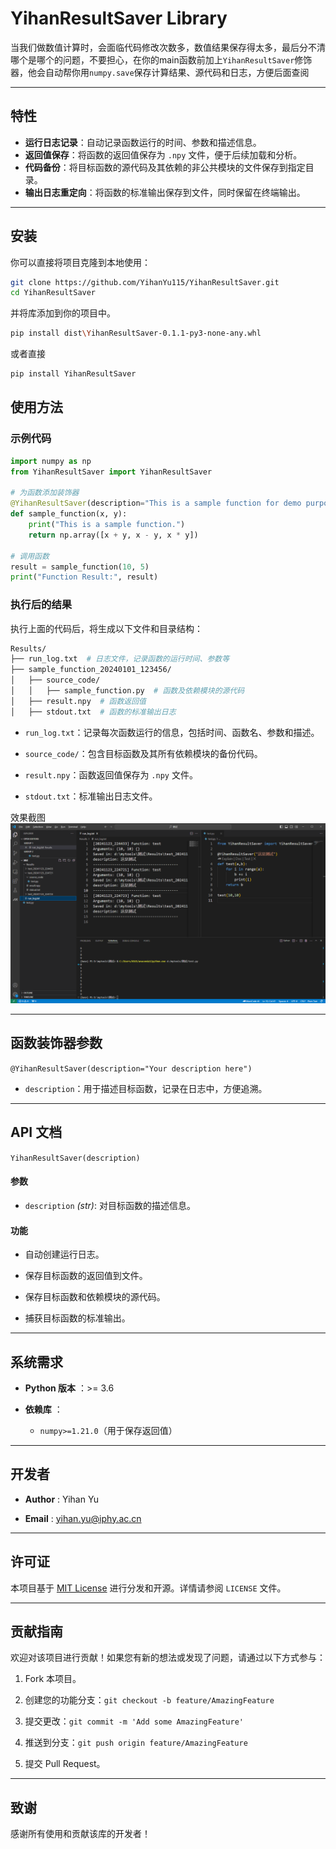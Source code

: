# YihanResultSaver Library

当我们做数值计算时，会面临代码修改次数多，数值结果保存得太多，最后分不清哪个是哪个的问题，不要担心，在你的main函数前加上`YihanResultSaver`修饰器，他会自动帮你用`numpy.save`保存计算结果、源代码和日志，方便后面查阅

---

## 特性

- **运行日志记录**：自动记录函数运行的时间、参数和描述信息。
- **返回值保存**：将函数的返回值保存为 `.npy` 文件，便于后续加载和分析。
- **代码备份**：将目标函数的源代码及其依赖的非公共模块的文件保存到指定目录。
- **输出日志重定向**：将函数的标准输出保存到文件，同时保留在终端输出。

---

## 安装

你可以直接将项目克隆到本地使用：

```bash
git clone https://github.com/YihanYu115/YihanResultSaver.git
cd YihanResultSaver
```

并将库添加到你的项目中。

```bash
pip install dist\YihanResultSaver-0.1.1-py3-none-any.whl
```
或者直接
```bash
pip install YihanResultSaver
```

## 使用方法 

### 示例代码 


```python
import numpy as np
from YihanResultSaver import YihanResultSaver

# 为函数添加装饰器
@YihanResultSaver(description="This is a sample function for demo purposes.")
def sample_function(x, y):
    print("This is a sample function.")
    return np.array([x + y, x - y, x * y])

# 调用函数
result = sample_function(10, 5)
print("Function Result:", result)
```

### 执行后的结果 

执行上面的代码后，将生成以下文件和目录结构：


```bash
Results/
├── run_log.txt  # 日志文件，记录函数的运行时间、参数等
├── sample_function_20240101_123456/
│   ├── source_code/
│   │   ├── sample_function.py  # 函数及依赖模块的源代码
│   ├── result.npy  # 函数返回值
│   ├── stdout.txt  # 函数的标准输出日志
```
 
- `run_log.txt`：记录每次函数运行的信息，包括时间、函数名、参数和描述。
 
- `source_code/`：包含目标函数及其所有依赖模块的备份代码。
 
- `result.npy`：函数返回值保存为 `.npy` 文件。
 
- `stdout.txt`：标准输出日志文件。

效果截图
![alt text](image.png)


---


## 函数装饰器参数 
`@YihanResultSaver(description="Your description here")` 
- `description`：用于描述目标函数，记录在日志中，方便追溯。


---


## API 文档 
`YihanResultSaver(description)`
#### 参数 
 
- `description` *(str)*: 对目标函数的描述信息。

#### 功能 

- 自动创建运行日志。

- 保存目标函数的返回值到文件。

- 保存目标函数和依赖模块的源代码。

- 捕获目标函数的标准输出。


---


## 系统需求 
 
- **Python 版本** ：>= 3.6
 
- **依赖库** ： 
  - `numpy>=1.21.0`（用于保存返回值）


---


## 开发者 
 
- **Author** : Yihan Yu
 
- **Email** : [yihan.yu@iphy.ac.cn]()


---


## 许可证 
本项目基于 [MIT License](https://chatgpt.com/c/LICENSE)  进行分发和开源。详情请参阅 `LICENSE` 文件。

---


## 贡献指南 

欢迎对该项目进行贡献！如果您有新的想法或发现了问题，请通过以下方式参与：

1. Fork 本项目。
 
2. 创建您的功能分支：`git checkout -b feature/AmazingFeature`
 
3. 提交更改：`git commit -m 'Add some AmazingFeature'`
 
4. 推送到分支：`git push origin feature/AmazingFeature`

5. 提交 Pull Request。


---


## 致谢 

感谢所有使用和贡献该库的开发者！
